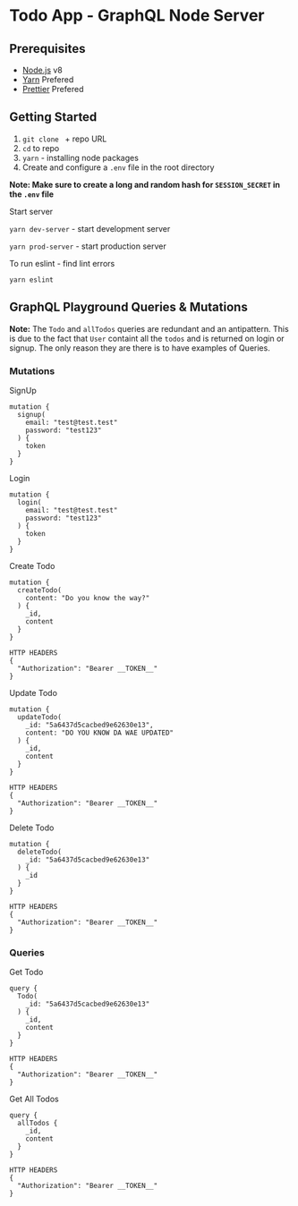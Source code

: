 # Todo App - GraphQL Node Server

## Prerequisites

- [Node.js](https://nodejs.org/en/) v8
- [Yarn](https://yarnpkg.com/en/) Prefered
- [Prettier](https://prettier.io/) Prefered

## Getting Started

1. `git clone ` + repo URL
2. `cd` to repo
3. `yarn` - installing node packages
4. Create and configure a `.env` file in the root directory 

**Note: Make sure to create a long and random hash for `SESSION_SECRET` in the `.env` file**

Start server

`yarn dev-server` - start development server

`yarn prod-server` - start production server

To run eslint - find lint errors

`yarn eslint`

## GraphQL Playground Queries & Mutations

**Note:** The `Todo` and `allTodos` queries are redundant and an antipattern. This is due to the fact that `User` containt all the `todos` and is returned on login or signup. The only reason they are there is to have examples of Queries. 

### Mutations

SignUp
```
mutation {
  signup(
    email: "test@test.test"
    password: "test123"
  ) {
    token
  }
}
```

Login
```
mutation {
  login(
    email: "test@test.test"
    password: "test123"
  ) {
    token
  }
}
```

Create Todo
```
mutation {
  createTodo(
    content: "Do you know the way?"
  ) {
    _id,
    content
  }
}

HTTP HEADERS
{
  "Authorization": "Bearer __TOKEN__"
}
```

Update Todo
```
mutation {
  updateTodo(
    _id: "5a6437d5cacbed9e62630e13",
    content: "DO YOU KNOW DA WAE UPDATED"
  ) {
    _id,
    content
  }
}

HTTP HEADERS
{
  "Authorization": "Bearer __TOKEN__"
}
```

Delete Todo
```
mutation {
  deleteTodo(
    _id: "5a6437d5cacbed9e62630e13"
  ) {
    _id
  }
}

HTTP HEADERS
{
  "Authorization": "Bearer __TOKEN__"
}
```

###  Queries

Get Todo
```
query {
  Todo(
    _id: "5a6437d5cacbed9e62630e13"
  ) {
    _id,
    content
  }
}

HTTP HEADERS
{
  "Authorization": "Bearer __TOKEN__"
}
```

Get All Todos
```
query {
  allTodos {
    _id,
    content
  }
}

HTTP HEADERS
{
  "Authorization": "Bearer __TOKEN__"
}
```